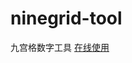 # ninegrid-tool
九宫格数字工具
 [在线使用](https://ninegrid-tool-6gbus0427286a31d-1304785061.ap-shanghai.app.tcloudbase.com/)
